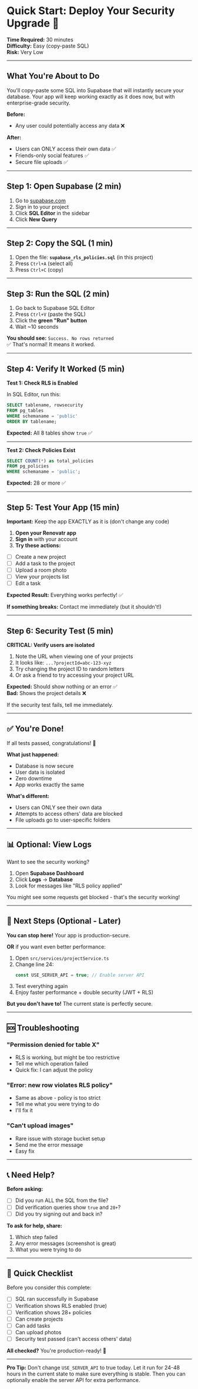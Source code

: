 # Quick Start: Deploy Your Security Upgrade 🚀

**Time Required:** 30 minutes  
**Difficulty:** Easy (copy-paste SQL)  
**Risk:** Very Low  

---

## What You're About to Do

You'll copy-paste some SQL into Supabase that will instantly secure your database. Your app will keep working exactly as it does now, but with enterprise-grade security.

**Before:**
- Any user could potentially access any data ❌

**After:**
- Users can ONLY access their own data ✅
- Friends-only social features ✅
- Secure file uploads ✅

---

## Step 1: Open Supabase (2 min)

1. Go to [supabase.com](https://supabase.com)
2. Sign in to your project
3. Click **SQL Editor** in the sidebar
4. Click **New Query**

---

## Step 2: Copy the SQL (1 min)

1. Open the file: **`supabase_rls_policies.sql`** (in this project)
2. Press `Ctrl+A` (select all)
3. Press `Ctrl+C` (copy)

---

## Step 3: Run the SQL (2 min)

1. Go back to Supabase SQL Editor
2. Press `Ctrl+V` (paste the SQL)
3. Click the **green "Run" button**
4. Wait ~10 seconds

**You should see:** `Success. No rows returned`  
✅ That's normal! It means it worked.

---

## Step 4: Verify It Worked (5 min)

**Test 1: Check RLS is Enabled**

In SQL Editor, run this:
```sql
SELECT tablename, rowsecurity 
FROM pg_tables 
WHERE schemaname = 'public'
ORDER BY tablename;
```

**Expected:** All 8 tables show `true` ✅

---

**Test 2: Check Policies Exist**

```sql
SELECT COUNT(*) as total_policies
FROM pg_policies
WHERE schemaname = 'public';
```

**Expected:** 28 or more ✅

---

## Step 5: Test Your App (15 min)

**Important:** Keep the app EXACTLY as it is (don't change any code)

1. **Open your Renovatr app**
2. **Sign in** with your account
3. **Try these actions:**

- [ ] Create a new project
- [ ] Add a task to the project
- [ ] Upload a room photo
- [ ] View your projects list
- [ ] Edit a task

**Expected Result:** Everything works perfectly! ✅

**If something breaks:** Contact me immediately (but it shouldn't!)

---

## Step 6: Security Test (5 min)

**CRITICAL: Verify users are isolated**

1. Note the URL when viewing one of your projects
2. It looks like: `...?projectId=abc-123-xyz`
3. Try changing the project ID to random letters
4. Or ask a friend to try accessing your project URL

**Expected:** Should show nothing or an error ✅  
**Bad:** Shows the project details ❌

If the security test fails, tell me immediately.

---

## ✅ You're Done!

If all tests passed, congratulations! 🎉

**What just happened:**
- Database is now secure
- User data is isolated
- Zero downtime
- App works exactly the same

**What's different:**
- Users can ONLY see their own data
- Attempts to access others' data are blocked
- File uploads go to user-specific folders

---

## 📊 Optional: View Logs

Want to see the security working?

1. Open **Supabase Dashboard**
2. Click **Logs** → **Database**
3. Look for messages like "RLS policy applied"

You might see some requests get blocked - that's the security working!

---

## 🔄 Next Steps (Optional - Later)

**You can stop here!** Your app is production-secure.

**OR** if you want even better performance:

1. Open `src/services/projectService.ts`
2. Change line 24:
   ```typescript
   const USE_SERVER_API = true; // Enable server API
   ```
3. Test everything again
4. Enjoy faster performance + double security (JWT + RLS)

**But you don't have to!** The current state is perfectly secure.

---

## 🆘 Troubleshooting

### "Permission denied for table X"
- RLS is working, but might be too restrictive
- Tell me which operation failed
- Quick fix: I can adjust the policy

### "Error: new row violates RLS policy"
- Same as above - policy is too strict
- Tell me what you were trying to do
- I'll fix it

### "Can't upload images"
- Rare issue with storage bucket setup
- Send me the error message
- Easy fix

---

## 📞 Need Help?

**Before asking:**
- [ ] Did you run ALL the SQL from the file?
- [ ] Did verification queries show `true` and `28+`?
- [ ] Did you try signing out and back in?

**To ask for help, share:**
1. Which step failed
2. Any error messages (screenshot is great)
3. What you were trying to do

---

## 🎯 Quick Checklist

Before you consider this complete:

- [ ] SQL ran successfully in Supabase
- [ ] Verification shows RLS enabled (true)
- [ ] Verification shows 28+ policies
- [ ] Can create projects
- [ ] Can add tasks
- [ ] Can upload photos
- [ ] Security test passed (can't access others' data)

**All checked?** You're production-ready! 🚀

---

**Pro Tip:** Don't change `USE_SERVER_API` to true today. Let it run for 24-48 hours in the current state to make sure everything is stable. Then you can optionally enable the server API for extra performance.
